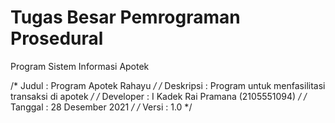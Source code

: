 # Tugas Besar Pemrograman Prosedural
Program Sistem Informasi Apotek

/* Judul        : Program Apotek Rahayu                             */
/* Deskripsi    : Program untuk menfasilitasi transaksi di apotek   */
/* Developer    : I Kadek Rai Pramana (2105551094)                  */
/* Tanggal      : 28 Desember 2021                                  */
/* Versi        : 1.0                                               */
